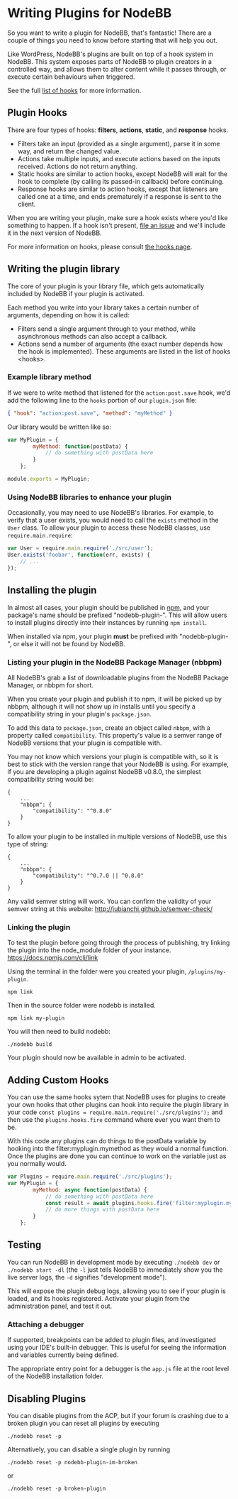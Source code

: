 Writing Plugins for NodeBB
==========================

So you want to write a plugin for NodeBB, that's fantastic! There are a
couple of things you need to know before starting that will help you
out.

Like WordPress, NodeBB's plugins are built on top of a hook system in
NodeBB. This system exposes parts of NodeBB to plugin creators in a
controlled way, and allows them to alter content while it passes
through, or execute certain behaviours when triggered.

See the full [list of
hooks](https://github.com/NodeBB/NodeBB/wiki/Hooks/) for more
information.

## Plugin Hooks

There are four types of hooks: **filters**, **actions**, **static**, and **response** hooks.

* Filters take an input (provided as a single argument), parse it in some way, and return the changed value.
* Actions take multiple inputs, and execute actions based on the inputs received. Actions do not return anything.
* Static hooks are similar to action hooks, except NodeBB will wait for the hook to complete (by calling its passed-in callback) before continuing.
* Response hooks are similar to action hooks, except that listeners are called one at a time, and ends prematurely if a response is sent to the client.

When you are writing your plugin, make sure a hook exists where you'd
like something to happen. If a hook isn't present, [file an
issue](https://github.com/NodeBB/NodeBB/issues) and we'll include it in
the next version of NodeBB.

For more information on hooks, please consult [the hooks page](./hooks).

## Writing the plugin library

The core of your plugin is your library file, which gets automatically
included by NodeBB if your plugin is activated.

Each method you write into your library takes a certain number of
arguments, depending on how it is called:

* Filters send a single argument through to your method, while
    asynchronous methods can also accept a callback.
* Actions send a number of arguments (the exact number depends how the
    hook is implemented). These arguments are listed in
    the list of hooks &lt;hooks&gt;.

### Example library method

If we were to write method that listened for the `action:post.save`
hook, we'd add the following line to the `hooks` portion of our
`plugin.json` file:

``` json
{ "hook": "action:post.save", "method": "myMethod" }
```

Our library would be written like so:

``` js
var MyPlugin = {
        myMethod: function(postData) {
            // do something with postData here
        }
    };

module.exports = MyPlugin;
```

### Using NodeBB libraries to enhance your plugin

Occasionally, you may need to use NodeBB's libraries. For example, to
verify that a user exists, you would need to call the `exists` method in
the `User` class. To allow your plugin to access these NodeBB classes,
use `require.main.require`:

``` js
var User = require.main.require('./src/user');
User.exists('foobar', function(err, exists) {
    // ...
});
```

## Installing the plugin

In almost all cases, your plugin should be published in
[npm](https://npmjs.org/), and your package's name should be prefixed
"nodebb-plugin-". This will allow users to install plugins directly into
their instances by running `npm install`.

When installed via npm, your plugin **must** be prefixed with
"nodebb-plugin-", or else it will not be found by NodeBB.

### Listing your plugin in the NodeBB Package Manager (nbbpm)

All NodeBB's grab a list of downloadable plugins from the NodeBB Package
Manager, or nbbpm for short.

When you create your plugin and publish it to npm, it will be picked up
by nbbpm, although it will not show up in installs until you specify a
compatibility string in your plugin's `package.json`.

To add this data to `package.json`, create an object called `nbbpm`,
with a property called `compatibility`. This property's value is a
semver range of NodeBB versions that your plugin is compatible with.

You may not know which versions your plugin is compatible with, so it is
best to stick with the version range that your NodeBB is using. For
example, if you are developing a plugin against NodeBB v0.8.0, the
simplest compatibility string would be:

```
{
    ...
    "nbbpm": {
        "compatibility": "^0.8.0"
    }
}
```

To allow your plugin to be installed in multiple versions of NodeBB, use
this type of string:

```
{
    ...
    "nbbpm": {
        "compatibility": "^0.7.0 || ^0.8.0"
    }
}
```

Any valid semver string will work. You can confirm the validity of your
semver string at this website:
<http://jubianchi.github.io/semver-check/>

### Linking the plugin

To test the plugin before going through the process of publishing, try
linking the plugin into the node\_module folder of your instance.
<https://docs.npmjs.com/cli/link>

Using the terminal in the folder were you created your plugin,
`/plugins/my-plugin`.

```
npm link
```

Then in the source folder were nodebb is installed.

```
npm link my-plugin
```
You will then need to build nodebb:
```
./nodebb build
```

Your plugin should now be available in admin to be activated.

## Adding Custom Hooks

You can use the same hooks sytem that NodeBB uses for plugins to create
your own hooks that other plugins can hook into require the plugin
library in your code `const plugins = require.main.require('./src/plugins');`
and then use the `plugins.hooks.fire` command where ever you want them to
be.

With this code any plugins can do things to the postData variable by
hooking into the filter:myplugin.mymethod as they would a normal
function. Once the plugins are done you can continue to work on the
variable just as you normally would.

``` js
var Plugins = require.main.require('./src/plugins');
var MyPlugin = {
        myMethod: async function(postData) {
            // do something with postData here
            const result = await plugins.hooks.fire('filter:myplugin.mymethod', { postData : postData });
            // do more things with postData here
        }
    };
```

## Testing

You can run NodeBB in development mode by executing `./nodebb dev` or `./nodebb start -dl` (the `-l` just tells NodeBB to immediately show you the live server logs, the `-d` signifies "development mode").

This will expose the plugin debug logs, allowing you to see if your plugin is loaded, and its hooks registered. Activate your plugin from the administration panel, and test it out.

### Attaching a debugger

If supported, breakpoints can be added to plugin files, and investigated using your IDE's built-in debugger. This is useful for seeing the information and variables currently being defined.

The appropriate entry point for a debugger is the `app.js` file at the root level of the NodeBB installation folder.

## Disabling Plugins

You can disable plugins from the ACP, but if your forum is crashing due
to a broken plugin you can reset all plugins by executing

```
./nodebb reset -p
```

Alternatively, you can disable a single plugin by running

```
./nodebb reset -p nodebb-plugin-im-broken
```

or

```
./nodebb reset -p broken-plugin
```
